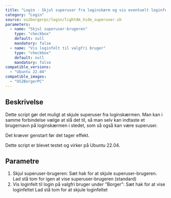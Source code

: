 ```yaml
---
title: "Login - Skjul superuser fra loginskærm og vis eventuelt loginfelt til valgfri bruger"
category: "Login"
source: os2borgerpc/login/lightdm_hide_superuser.sh
parameters:
  - name: "Skjul superuser-brugeren"
    type: "checkbox"
    default: null
    mandatory: false
  - name: "Vis loginfelt til valgfri bruger"
    type: "checkbox"
    default: null
    mandatory: false
compatible_versions:
  - "Ubuntu 22.04"
compatible_images:
  - "OS2BorgerPC"
---
```


## Beskrivelse
Dette script gør det muligt at skjule superuser fra loginskærmen.
Man kan i samme forbindelse vælge at slå det til, så man selv kan indtaste et brugernavn på loginskærmen i stedet, som så også kan være superuser.

Det kræver genstart før det tager effekt.

Dette script er blevet testet og virker på Ubuntu 22.04.

## Parametre
1. Skjul superuser-brugeren:
   Sæt hak for at skjule superuser-brugeren.
   Lad stå tom for igen at vise superuser-brugeren (standard)
2. Vis loginfelt til login på valgfri bruger under "Borger":
    Sæt hak for at vise loginfeltet
    Lad stå tom for at skjule loginfeltet

